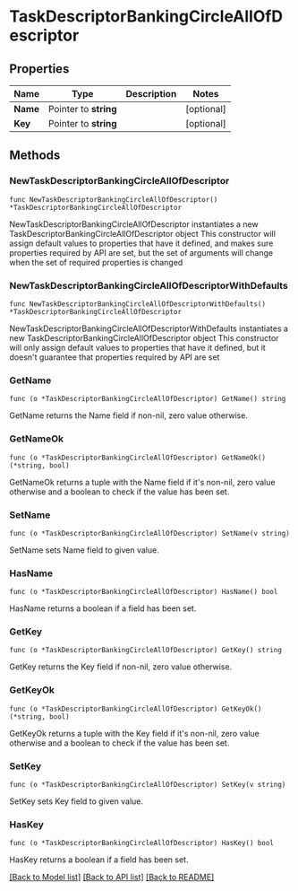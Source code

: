 # TaskDescriptorBankingCircleAllOfDescriptor

## Properties

Name | Type | Description | Notes
------------ | ------------- | ------------- | -------------
**Name** | Pointer to **string** |  | [optional] 
**Key** | Pointer to **string** |  | [optional] 

## Methods

### NewTaskDescriptorBankingCircleAllOfDescriptor

`func NewTaskDescriptorBankingCircleAllOfDescriptor() *TaskDescriptorBankingCircleAllOfDescriptor`

NewTaskDescriptorBankingCircleAllOfDescriptor instantiates a new TaskDescriptorBankingCircleAllOfDescriptor object
This constructor will assign default values to properties that have it defined,
and makes sure properties required by API are set, but the set of arguments
will change when the set of required properties is changed

### NewTaskDescriptorBankingCircleAllOfDescriptorWithDefaults

`func NewTaskDescriptorBankingCircleAllOfDescriptorWithDefaults() *TaskDescriptorBankingCircleAllOfDescriptor`

NewTaskDescriptorBankingCircleAllOfDescriptorWithDefaults instantiates a new TaskDescriptorBankingCircleAllOfDescriptor object
This constructor will only assign default values to properties that have it defined,
but it doesn't guarantee that properties required by API are set

### GetName

`func (o *TaskDescriptorBankingCircleAllOfDescriptor) GetName() string`

GetName returns the Name field if non-nil, zero value otherwise.

### GetNameOk

`func (o *TaskDescriptorBankingCircleAllOfDescriptor) GetNameOk() (*string, bool)`

GetNameOk returns a tuple with the Name field if it's non-nil, zero value otherwise
and a boolean to check if the value has been set.

### SetName

`func (o *TaskDescriptorBankingCircleAllOfDescriptor) SetName(v string)`

SetName sets Name field to given value.

### HasName

`func (o *TaskDescriptorBankingCircleAllOfDescriptor) HasName() bool`

HasName returns a boolean if a field has been set.

### GetKey

`func (o *TaskDescriptorBankingCircleAllOfDescriptor) GetKey() string`

GetKey returns the Key field if non-nil, zero value otherwise.

### GetKeyOk

`func (o *TaskDescriptorBankingCircleAllOfDescriptor) GetKeyOk() (*string, bool)`

GetKeyOk returns a tuple with the Key field if it's non-nil, zero value otherwise
and a boolean to check if the value has been set.

### SetKey

`func (o *TaskDescriptorBankingCircleAllOfDescriptor) SetKey(v string)`

SetKey sets Key field to given value.

### HasKey

`func (o *TaskDescriptorBankingCircleAllOfDescriptor) HasKey() bool`

HasKey returns a boolean if a field has been set.


[[Back to Model list]](../README.md#documentation-for-models) [[Back to API list]](../README.md#documentation-for-api-endpoints) [[Back to README]](../README.md)


